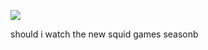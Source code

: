 

![](https://i.pinimg.com/736x/71/78/02/7178025a108cb894b0d8b46f8d139b3b.jpg) 


should i watch the new squid games seasonb 
